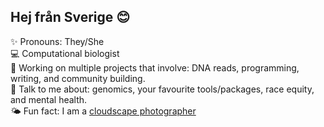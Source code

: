 ## Hej från Sverige 😊

✨ Pronouns: They/She <br>
💻 Computational biologist <br>
🤝 Working on multiple projects that involve: DNA reads, programming, writing, and community building. <br>
💬 Talk to me about: genomics, your favourite tools/packages, race equity, and mental health. <br>
🌤 Fun fact: I am a [cloudscape photographer](https://www.flickr.com/photos/nazeefafatima/albums/72157630074604590)
